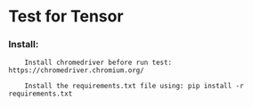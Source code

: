 # Test for Tensor


### Install:

		Install chromedriver before run test: https://chromedriver.chromium.org/

        Install the requirements.txt file using: pip install -r requirements.txt
